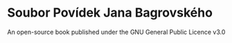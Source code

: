 # Soubor Povídek Jana Bagrovského
An open-source book published under the GNU General Public Licence v3.0
